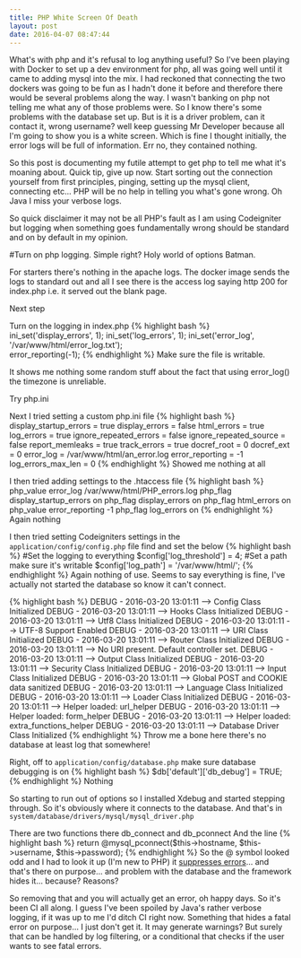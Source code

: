 ```yaml
---
title: PHP White Screen Of Death
layout: post
date: 2016-04-07 08:47:44
---
```


What's with php and it's refusal to log anything useful?
So I've been playing with Docker to set up a dev environment for php, all was going well until it came to adding mysql into the mix.
I had reckoned that connecting the two dockers was going to be fun as I hadn't done it before and therefore there would be several problems along the way.
I wasn't banking on php not telling me what any of those problems were. So I know there's some problems with the database set up. But is it is a driver problem, can it contact it, wrong username? well keep guessing Mr Developer because all I'm going to show you is a white screen.
Which is fine I thought initially, the error logs will be full of information. Err no, they contained nothing.

So this post is documenting my futile attempt to get php to tell me what it's moaning about.
Quick tip, give up now. Start sorting out the connection yourself from first principles, pinging, setting up the mysql client, connecting etc... PHP will be no help in telling you what's gone wrong. Oh Java I miss your verbose logs.

So quick disclaimer it may not be all PHP's fault as I am using Codeigniter but logging when something goes fundamentally wrong should be standard and on by default in my opinion.

#Turn on php logging.
Simple right? Holy world of options Batman.

For starters there's nothing in the apache logs. The docker image sends the logs to standard out and all I see there is the access log saying http 200 for index.php i.e. it served out the blank page.

Next step

Turn on the logging in index.php
{% highlight bash %}
ini_set('display_errors', 1); 
ini_set('log_errors', 1); 
ini_set('error_log', '/var/www/html/error_log.txt'); 		
error_reporting(-1);
{% endhighlight %}
Make sure the file is writable.

It shows me nothing some random stuff about the fact that using error_log() the timezone is unreliable.

Try php.ini

Next I tried setting a custom php.ini file
{% highlight bash %}
display_startup_errors = true
display_errors = false
html_errors = true
log_errors = true
ignore_repeated_errors = false
ignore_repeated_source = false
report_memleaks = true
track_errors = true
docref_root = 0
docref_ext = 0
error_log = /var/www/html/an_error.log
error_reporting = -1 
log_errors_max_len = 0
{% endhighlight %}
Showed me nothing at all

I then tried adding settings to the .htaccess file
{% highlight bash %}
php_value error_log /var/www/html/PHP_errors.log
php_flag display_startup_errors on
php_flag display_errors on
php_flag html_errors on
php_value error_reporting -1
php_flag log_errors on
{% endhighlight %}
Again nothing

I then tried setting Codeigniters settings in the `application/config/config.php` file find and set the below
{% highlight bash %}
#Set the logging to everything
$config['log_threshold'] = 4;
#Set a path make sure it's writable
$config['log_path'] = '/var/www/html/';
{% endhighlight %}
Again nothing of use. Seems to say everything is fine, I've actually not started the database so know it can't connect.

{% highlight bash %}
DEBUG - 2016-03-20 13:01:11 --> Config Class Initialized
DEBUG - 2016-03-20 13:01:11 --> Hooks Class Initialized
DEBUG - 2016-03-20 13:01:11 --> Utf8 Class Initialized
DEBUG - 2016-03-20 13:01:11 --> UTF-8 Support Enabled
DEBUG - 2016-03-20 13:01:11 --> URI Class Initialized
DEBUG - 2016-03-20 13:01:11 --> Router Class Initialized
DEBUG - 2016-03-20 13:01:11 --> No URI present. Default controller set.
DEBUG - 2016-03-20 13:01:11 --> Output Class Initialized
DEBUG - 2016-03-20 13:01:11 --> Security Class Initialized
DEBUG - 2016-03-20 13:01:11 --> Input Class Initialized
DEBUG - 2016-03-20 13:01:11 --> Global POST and COOKIE data sanitized
DEBUG - 2016-03-20 13:01:11 --> Language Class Initialized
DEBUG - 2016-03-20 13:01:11 --> Loader Class Initialized
DEBUG - 2016-03-20 13:01:11 --> Helper loaded: url_helper
DEBUG - 2016-03-20 13:01:11 --> Helper loaded: form_helper
DEBUG - 2016-03-20 13:01:11 --> Helper loaded: extra_functions_helper
DEBUG - 2016-03-20 13:01:11 --> Database Driver Class Initialized
{% endhighlight %}
Throw me a bone here there's no database at least log that somewhere!

Right, off to `application/config/database.php` make sure database debugging is on
{% highlight bash %}
$db['default']['db_debug'] = TRUE;
{% endhighlight %}
Nothing

So starting to run out of options so I installed Xdebug and started stepping through.
So it's obviously where it connects to the database.
And that's in `system/database/drivers/mysql/mysql_driver.php`

There are two functions there db_connect and db_pconnect
And the line
{% highlight bash %}
return @mysql_pconnect($this->hostname, $this->username, $this->password);
{% endhighlight %}
So the @ symbol looked odd and I had to look it up (I'm new to PHP) it [suppresses errors](http://php.net/manual/en/language.operators.errorcontrol.php)... and that's there on purpose... and problem with the database and the framework hides it... because? Reasons?

So removing that and you will actually get an error, oh happy days.
So it's been CI all along.
I guess I've been spoiled by Java's rather verbose logging, if it was up to me I'd ditch CI right now.  Something that hides a fatal error on purpose... I just don't get it.
It may generate warnings? But surely that can be handled by log filtering, or a conditional that checks if the user wants to see fatal errors.
